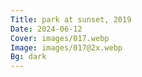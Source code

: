 ```yaml
---
Title: park at sunset, 2019
Date: 2024-06-12
Cover: images/017.webp
Image: images/017@2x.webp
Bg: dark
---
```

